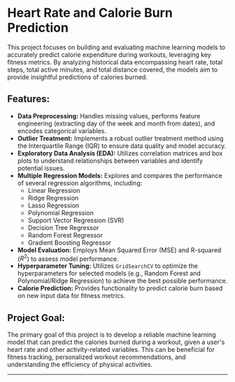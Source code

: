 # Heart Rate and Calorie Burn Prediction

This project focuses on building and evaluating machine learning models to accurately predict calorie expenditure during workouts, leveraging key fitness metrics. By analyzing historical data encompassing heart rate, total steps, total active minutes, and total distance covered, the models aim to provide insightful predictions of calories burned.

## Features:

* **Data Preprocessing:** Handles missing values, performs feature engineering (extracting day of the week and month from dates), and encodes categorical variables.
* **Outlier Treatment:** Implements a robust outlier treatment method using the Interquartile Range (IQR) to ensure data quality and model accuracy.
* **Exploratory Data Analysis (EDA):** Utilizes correlation matrices and box plots to understand relationships between variables and identify potential issues.
* **Multiple Regression Models:** Explores and compares the performance of several regression algorithms, including:
    * Linear Regression
    * Ridge Regression
    * Lasso Regression
    * Polynomial Regression
    * Support Vector Regression (SVR)
    * Decision Tree Regressor
    * Random Forest Regressor
    * Gradient Boosting Regressor
* **Model Evaluation:** Employs Mean Squared Error (MSE) and R-squared ($R^2$) to assess model performance.
* **Hyperparameter Tuning:** Utilizes `GridSearchCV` to optimize the hyperparameters for selected models (e.g., Random Forest and Polynomial/Ridge Regression) to achieve the best possible performance.
* **Calorie Prediction:** Provides functionality to predict calorie burn based on new input data for fitness metrics.

## Project Goal:

The primary goal of this project is to develop a reliable machine learning model that can predict the calories burned during a workout, given a user's heart rate and other activity-related variables. This can be beneficial for fitness tracking, personalized workout recommendations, and understanding the efficiency of physical activities.

---
